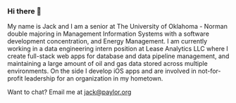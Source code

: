 ### Hi there 👋
 My name is Jack and I am a senior at The University of Oklahoma - Norman double majoring in Management Information Systems with a software development concentration, and Energy Management. I am currently working in a data engineering intern position at Lease Analytics LLC where I create full-stack web apps for database and data pipeline management, and maintaining a large amount of oil and gas data stored across multiple environments. On the side I develop iOS apps and are involved in not-for-profit leadership for an organization in my hometown. 

Want to chat? Email me at jack@paylor.org
<!--
**jackfpaylor/jackfpaylor** is a ✨ _special_ ✨ repository because its `README.md` (this file) appears on your GitHub profile.

Here are some ideas to get you started:

- 🔭 I’m currently working on ...
- 🌱 I’m currently learning ...
- 👯 I’m looking to collaborate on ...
- 🤔 I’m looking for help with ...
- 💬 Ask me about ...
- 📫 How to reach me: ...
- 😄 Pronouns: ...
- ⚡ Fun fact: ...
-->
